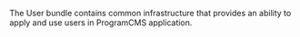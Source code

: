 The User bundle contains common infrastructure that provides an ability to apply and use users in ProgramCMS application.